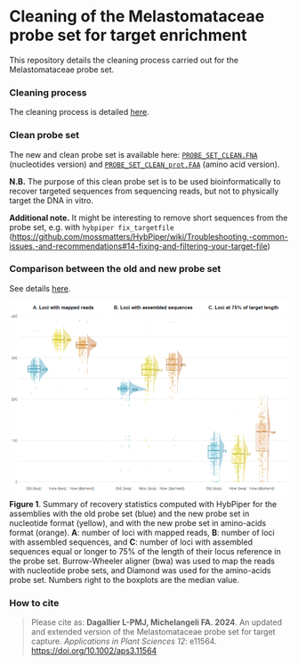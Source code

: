 Cleaning of the Melastomataceae probe set for target enrichment
================

<!-- README.md is generated from README.Rmd. Please edit that file -->

This repository details the cleaning process carried out for the
Melastomataceae probe set.

### Cleaning process

The cleaning process is detailed [here](Probe_set_cleaning_final.md).

### Clean probe set

The new and clean probe set is available here:
[`PROBE_SET_CLEAN.FNA`](CLEAN_PROBE_SET/PROBE_SET_CLEAN.FNA)
(nucleotides version) and
[`PROBE_SET_CLEAN_prot.FAA`](CLEAN_PROBE_SET/PROBE_SET_CLEAN_prot.FAA)
(amino acid version).

**N.B.** The purpose of this clean probe set is to be used
bioinformatically to recover targeted sequences from sequencing reads,
but not to physically target the DNA in vitro.

**Additional note.** It might be interesting to remove short sequences
from the probe set, e.g. with `hybpiper fix_targetfile`
(<https://github.com/mossmatters/HybPiper/wiki/Troubleshooting,-common-issues,-and-recommendations#14-fixing-and-filtering-your-target-file>)

### Comparison between the old and new probe set

See details [here](Comparison_probe_set_old_new.md).

![statplot](Comparison_probe_set_old_new_files/figure-gfm/statplot-1.png)
**Figure 1**. Summary of recovery statistics computed with HybPiper for
the assemblies with the old probe set (blue) and the new probe set in
nucleotide format (yellow), and with the new probe set in amino-acids
format (orange). **A**: number of loci with mapped reads, **B**: number
of loci with assembled sequences, and **C**: number of loci with
assembled sequences equal or longer to 75% of the length of their locus
reference in the probe set. Burrow-Wheeler aligner (bwa) was used to map
the reads with nucleotide probe sets, and Diamond was used for the
amino-acids probe set. Numbers right to the boxplots are the median
value.

### How to cite

> Please cite as:
> **Dagallier L-PMJ, Michelangeli FA. 2024**. An updated and extended version of the Melastomataceae probe set for target capture. *Applications in Plant Sciences 12*: e11564. [https://doi.org/10.1002/aps3.11564 ](https://doi.org/10.1002/aps3.11564 )

